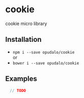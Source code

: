 # cookie

cookie micro library

## Installation

- `npm i --save opudalo/cookie`  
or  
- `bower i --save opudalo/cookie`


## Examples

```js
  // TODO
```
